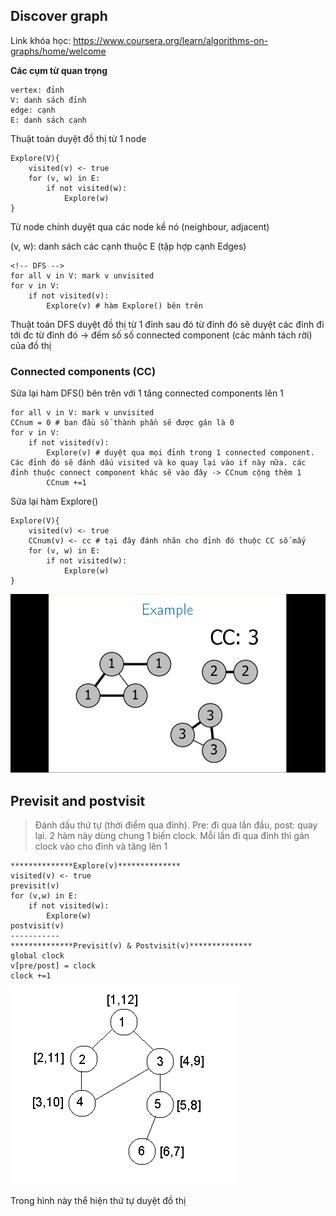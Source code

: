 ## Discover graph
Link khóa học: https://www.coursera.org/learn/algorithms-on-graphs/home/welcome

**Các cụm từ quan trọng**
```
vertex: đỉnh
V: danh sách đỉnh
edge: cạnh
E: danh sách cạnh
```

Thuật toán duyệt đồ thị từ 1 node
```
Explore(V){
    visited(v) <- true
    for (v, w) in E:
        if not visited(w):
            Explore(w)
}
```
Từ node chính duyệt qua các node kề nó (neighbour, adjacent)

(v, w): danh sách các cạnh thuộc E (tập hợp cạnh Edges)

```
<!-- DFS -->
for all v in V: mark v unvisited
for v in V:
    if not visited(v):
        Explore(v) # hàm Explore() bên trên
```
Thuật toán DFS duyệt đồ thị từ 1 đỉnh sau đó từ đỉnh đó sẽ duyệt các đỉnh đi tới đc từ đỉnh đó -> đếm số số connected component (các mảnh tách rời) của đồ thị

### Connected components (CC)
Sửa lại hàm DFS() bên trên với 1 tăng connected components lên 1
```
for all v in V: mark v unvisited
CCnum = 0 # ban đầu số thành phần sẽ được gán là 0
for v in V:
    if not visited(v):
        Explore(v) # duyệt qua mọi đỉnh trong 1 connected component. Các đỉnh đó sẽ đánh dấu visited và ko quay lại vào if này nữa. các đỉnh thuộc connect component khác sẽ vào đây -> CCnum cộng thêm 1
        CCnum +=1
```

Sửa lại hàm Explore()
```
Explore(V){
    visited(v) <- true
    CCnum(v) <- cc # tại đây đánh nhãn cho đỉnh đó thuộc CC số mấy
    for (v, w) in E:
        if not visited(w):
            Explore(w)
}
```
![](images/explore-component.png)

## Previsit and postvisit
> Đánh dấu thứ tự (thời điểm qua đỉnh). Pre: đi qua lần đầu, post: quay lại.
2 hàm này dùng chung 1 biến clock. Mỗi lần đi qua đỉnh thì gán clock vào cho đỉnh và tăng lên 1

```
**************Explore(v)**************
visited(v) <- true
previsit(v)
for (v,w) in E:
    if not visited(w):
        Explore(w)
postvisit(v)
-----------
**************Previsit(v) & Postvisit(v)**************
global clock
v[pre/post] = clock
clock +=1
```
![](images/pre-post-visit.png)

Trong hình này thể hiện thứ tự duyệt đồ thị